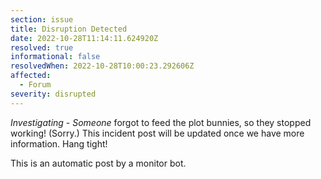 ```yaml
---
section: issue
title: Disruption Detected
date: 2022-10-28T11:14:11.624920Z
resolved: true
informational: false
resolvedWhen: 2022-10-28T10:00:23.292606Z
affected:
  - Forum
severity: disrupted
---
```

*Investigating* - _Someone_ forgot to feed the plot bunnies, so they stopped working! (Sorry.) This incident post will be updated once we have more information. Hang tight!

This is an automatic post by a monitor bot.
        